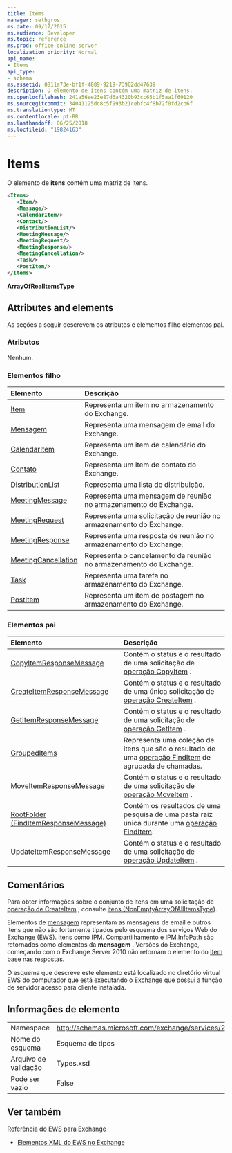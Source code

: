 ```yaml
---
title: Items
manager: sethgros
ms.date: 09/17/2015
ms.audience: Developer
ms.topic: reference
ms.prod: office-online-server
localization_priority: Normal
api_name:
- Items
api_type:
- schema
ms.assetid: 0811a73e-bf1f-4889-9219-73902dd47639
description: O elemento de itens contém uma matriz de itens.
ms.openlocfilehash: 241a56ee23e87d6a4320b93cc65b1f5aa1f60120
ms.sourcegitcommit: 34041125dc8c5f993b21cebfc4f8b72f0fd2cb6f
ms.translationtype: MT
ms.contentlocale: pt-BR
ms.lasthandoff: 06/25/2018
ms.locfileid: "19824163"
---
```

# <a name="items"></a>Items

O elemento de **itens** contém uma matriz de itens. 
  
```xml
<Items>
   <Item/>
   <Message/>
   <CalendarItem/>
   <Contact/>
   <DistributionList/>
   <MeetingMessage/>
   <MeetingRequest/>
   <MeetingResponse/>
   <MeetingCancellation/>
   <Task/>
   <PostItem/>
</Items>
```

 **ArrayOfRealItemsType**
## <a name="attributes-and-elements"></a>Attributes and elements

As seções a seguir descrevem os atributos e elementos filho elementos pai.
  
### <a name="attributes"></a>Atributos

Nenhum.
  
### <a name="child-elements"></a>Elementos filho

|**Elemento**|**Descrição**|
|:-----|:-----|
|[Item](item.md) <br/> |Representa um item no armazenamento do Exchange.  <br/> |
|[Mensagem](message-ex15websvcsotherref.md) <br/> |Representa uma mensagem de email do Exchange.  <br/> |
|[CalendarItem](calendaritem.md) <br/> |Representa um item de calendário do Exchange.  <br/> |
|[Contato](contact.md) <br/> |Representa um item de contato do Exchange.  <br/> |
|[DistributionList](distributionlist.md) <br/> |Representa uma lista de distribuição.  <br/> |
|[MeetingMessage](meetingmessage.md) <br/> |Representa uma mensagem de reunião no armazenamento do Exchange.  <br/> |
|[MeetingRequest](meetingrequest.md) <br/> |Representa uma solicitação de reunião no armazenamento do Exchange.  <br/> |
|[MeetingResponse](meetingresponse.md) <br/> |Representa uma resposta de reunião no armazenamento do Exchange.  <br/> |
|[MeetingCancellation](meetingcancellation.md) <br/> |Representa o cancelamento da reunião no armazenamento do Exchange.  <br/> |
|[Task](task.md) <br/> |Representa uma tarefa no armazenamento do Exchange.  <br/> |
|[PostItem](postitem.md) <br/> |Representa um item de postagem no armazenamento do Exchange.  <br/> |
   
### <a name="parent-elements"></a>Elementos pai

|**Elemento**|**Descrição**|
|:-----|:-----|
|[CopyItemResponseMessage](copyitemresponsemessage.md) <br/> |Contém o status e o resultado de uma solicitação de [operação CopyItem](copyitem-operation.md) .  <br/> |
|[CreateItemResponseMessage](createitemresponsemessage.md) <br/> |Contém o status e o resultado de uma única solicitação de [operação CreateItem](createitem-operation.md) .  <br/> |
|[GetItemResponseMessage](getitemresponsemessage.md) <br/> |Contém o status e o resultado de uma solicitação de [operação GetItem](getitem-operation.md) .  <br/> |
|[GroupedItems](groupeditems.md) <br/> |Representa uma coleção de itens que são o resultado de uma [operação FindItem](finditem-operation.md) de agrupada de chamadas.  <br/> |
|[MoveItemResponseMessage](moveitemresponsemessage.md) <br/> |Contém o status e o resultado de uma solicitação de [operação MoveItem](moveitem-operation.md) .  <br/> |
|[RootFolder (FindItemResponseMessage)](rootfolder-finditemresponsemessage.md) <br/> |Contém os resultados de uma pesquisa de uma pasta raiz única durante uma [operação FindItem](finditem-operation.md).  <br/> |
|[UpdateItemResponseMessage](updateitemresponsemessage.md) <br/> |Contém o status e o resultado de uma solicitação de [operação UpdateItem](updateitem-operation.md) .  <br/> |
   
## <a name="remarks"></a>Comentários

Para obter informações sobre o conjunto de itens em uma solicitação de [operação de CreateItem](createitem-operation.md) , consulte [itens (NonEmptyArrayOfAllItemsType)](items-nonemptyarrayofallitemstype.md).
  
Elementos de [mensagem](message-ex15websvcsotherref.md) representam as mensagens de email e outros itens que não são fortemente tipados pelo esquema dos serviços Web do Exchange (EWS). Itens como IPM. Compartilhamento e IPM.InfoPath são retornados como elementos da **mensagem** . Versões do Exchange, começando com o Exchange Server 2010 não retornam o elemento do [Item](item.md) base nas respostas. 
  
O esquema que descreve este elemento está localizado no diretório virtual EWS do computador que está executando o Exchange que possui a função de servidor acesso para cliente instalada.
  
## <a name="element-information"></a>Informações de elemento

|||
|:-----|:-----|
|Namespace  <br/> |http://schemas.microsoft.com/exchange/services/2006/types  <br/> |
|Nome do esquema  <br/> |Esquema de tipos  <br/> |
|Arquivo de validação  <br/> |Types.xsd  <br/> |
|Pode ser vazio  <br/> |False  <br/> |
   
## <a name="see-also"></a>Ver também



[Referência do EWS para Exchange](ews-reference-for-exchange.md)
  
- [Elementos XML do EWS no Exchange](ews-xml-elements-in-exchange.md)

